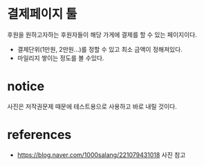 # 결제페이지 툴
후원을 원하고자하는 후원자들이 해당 가게에 결제를 할 수 있는 페이지이다.
- 결제단위(1만원, 2만원...)를 정할 수 있고 최소 금액이 정해져있다.
- 마일리지 쌓이는 정도를 볼 수있다.

# notice
사진은 저작권문제 때문에 테스트용으로 사용하고 바로 내릴 것이다.

# references
- https://blog.naver.com/1000salang/221079431018 사진 참고